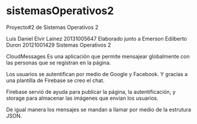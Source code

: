 # sistemasOperativos2
Proyecto#2 de Sistemas Operativos 2

Luis Daniel Elvir Laínez 20131005647 Elaborado junto a 
Emerson Edilberto Duron 20121001429
Sistemas Operativos 2

CloudMessages Es una aplicación que permite mensajear globalmente con las personas que se registran en la página. 

Los usuarios se autentifican por medio de Google y Facebook. Y gracias a una plantilla de Firebase se creo el chat. 

Firebase servió de ayuda para publicar la página, la autentificación, y storage para almacenar las imágenes que envian 
los usuarios.

De igual manera los mensajes se mandan a llamar por medio de la estrutura JSON.

